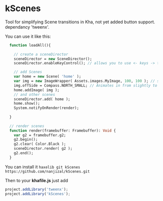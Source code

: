 # kScenes
Tool for simplifying Scene transitions in Kha, not yet added button support.
dependancy 'tweenx'.

You can use it like this:
```haxe
  function loadAll(){
  
    // create a sceneDirector
    sceneDirector = new SceneDirector();
    sceneDirector.enableKeyControl(); // allows you to use <- keys -> to navigate scenes 

    // add Scenes
    var home = new Scene( 'home' );
    var img = new ImageWrapper( Assets.images.MyImage, 100, 100 ); // support for text with variable letter spacing.
    img.offSide = Compass.NORTH_SMALL; // Animates in from slightly to the north and out same way.
    home.addImage( img );
    // and other scenes
    sceneDirector.add( home );
    home.show();
    System.notifyOnRender(render);
    
  }
  
  // render scenes
  function render(framebuffer: Framebuffer): Void {
    var g2 = framebuffer.g2;
    g2.begin();
    g2.clear( Color.Black );
    sceneDirector.render( g2 );
    g2.end();
  }

```

You can install it 
```haxelib git kScenes https://github.com/nanjizal/kScenes.git```

Then to your **khafile.js** just add
``` js
project.addLibrary('tweenx'); 
project.addLibrary('kScenes');
```
